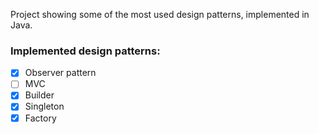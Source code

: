 Project showing some of the most used design patterns, implemented in Java.

### Implemented design patterns:

- [x] Observer pattern
- [ ] MVC
- [x] Builder
- [x] Singleton
- [x] Factory
